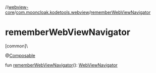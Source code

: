 //[webview-core](../../index.md)/[com.mooncloak.kodetools.webview](index.md)/[rememberWebViewNavigator](remember-web-view-navigator.md)

# rememberWebViewNavigator

[common]\

@[Composable](https://developer.android.com/reference/kotlin/androidx/compose/runtime/Composable.html)

fun [rememberWebViewNavigator](remember-web-view-navigator.md)(): [WebViewNavigator](-web-view-navigator/index.md)
